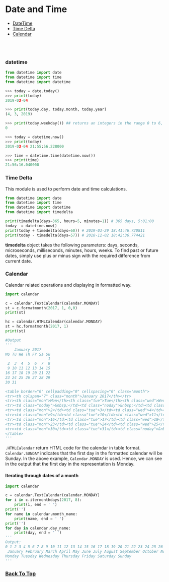 # Date and Time

- [DateTime](#datetime)
- [Time Delta](#time-delta)
- [Calendar](#calendar)

<br><br>
### datetime
```python
from datetime import date 
from datetime import time
from datetime import datetime

>>> today = date.today()
>>> print(today)
2019-03-04

>>> print(today.day, today.month, today.year)
(4, 3, 2019)

>>> print(today.weekday()) ## returns an integers in the range 0 to 6, where 0 represents Monday and 6 represents Sunday.
0

>>> today = datetime.now()
>>> print(today)
2019-03-04 21:55:56.228000

>>> time = datetime.time(datetime.now())
>>> print(time) 
21:56:16.040000

```

### Time Delta
This module is used to perform date and time calculations. 
```Python
from datetime import date 
from datetime import time
from datetime import datetime
from datetime import timedelta

print(timedelta(days=365, hours=5, minutes=1)) # 365 days, 5:01:00
today  = datetime.now()
print(today + timedelta(days=60)) # 2019-03-29 18:41:46.720811
print(today - timedelta(days=57)) # 2018-12-02 18:42:36.774421
```
**timedelta** object takes the following parameters: days, seconds, microseconds, milliseconds, minutes, hours, weeks. 
To find past or future dates, simply use plus or minus sign with the required difference from current date.

### Calendar
Calendar related operations and displaying in formatted way.
```Python
import calendar

c = calendar.TextCalendar(calendar.MONDAY)
st = c.formatmonth(2017, 1, 0,0)
print(st)

hc = calendar.HTMLCalendar(calendar.MONDAY)
st = hc.formatmonth(2017, 1)
print(st)

#Output
'''
    January 2017
Mo Tu We Th Fr Sa Su
                   1
 2  3  4  5  6  7  8
 9 10 11 12 13 14 15
16 17 18 19 20 21 22
23 24 25 26 27 28 29
30 31

<table border="0" cellpadding="0" cellspacing="0" class="month">
<tr><th colspan="7" class="month">January 2017</th></tr>
<tr><th class="mon">Mon</th><th class="tue">Tue</th><th class="wed">Wed</th><th class="thu">Thu</th><th class="fri">Fri</th><th class="sat">Sat</th><th class="sun">Sun</th></tr>
<tr><td class="noday">&nbsp;</td><td class="noday">&nbsp;</td><td class="noday">&nbsp;</td><td class="noday">&nbsp;</td><td class="noday">&nbsp;</td><td class="noday">&nbsp;</td><td class="sun">1</td></tr>
<tr><td class="mon">2</td><td class="tue">3</td><td class="wed">4</td><td class="thu">5</td><td class="fri">6</td><td class="sat">7</td><td class="sun">8</td></tr>
<tr><td class="mon">9</td><td class="tue">10</td><td class="wed">11</td><td class="thu">12</td><td class="fri">13</td><td class="sat">14</td><td class="sun">15</td></tr>
<tr><td class="mon">16</td><td class="tue">17</td><td class="wed">18</td><td class="thu">19</td><td class="fri">20</td><td class="sat">21</td><td class="sun">22</td></tr>
<tr><td class="mon">23</td><td class="tue">24</td><td class="wed">25</td><td class="thu">26</td><td class="fri">27</td><td class="sat">28</td><td class="sun">29</td></tr>
<tr><td class="mon">30</td><td class="tue">31</td><td class="noday">&nbsp;</td><td class="noday">&nbsp;</td><td class="noday">&nbsp;</td><td class="noday">&nbsp;</td><td class="noday">&nbsp;</td></tr>
</table>
'''
```
```.HTMLCalendar``` return HTML code for the calendar in table format. ```Calendar.SUNDAY``` indicates that the first day 
in the formatted calendar will be Sunday. In the above example, ```Calendar.MONDAY``` is used. Hence, we can see in the output that the first day in the representation is Monday.
#### Iterating through dates of a month
```Python
import calendar

c = calendar.TextCalendar(calendar.MONDAY)
for i in c.itermonthdays(2017, 8):
    print(i, end = ' ')
print('')
for name in calendar.month_name:
    print(name, end = ' ')
print('')
for day in calendar.day_name:
    print(day, end = ' ')
'''
Output:
0 1 2 3 4 5 6 7 8 9 10 11 12 13 14 15 16 17 18 19 20 21 22 23 24 25 26 27 28 29 30 31 0 0 0
 January February March April May June July August September October November December
Monday Tuesday Wednesday Thursday Friday Saturday Sunday
'''
```

### [Back To Top](#date-and-time)